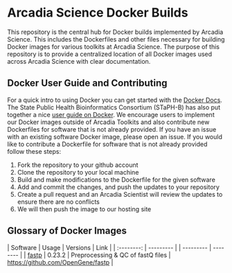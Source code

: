 # Arcadia Science Docker Builds 
This repository is the central hub for Docker builds implemented by Arcadia Science. This includes the Dockerfiles and other files necessary for building Docker images for various toolkits at Arcadia Science. The purpose of this repository is to provide a centralized location of all Docker images used across Arcadia Science with clear documentation. 

## Docker User Guide and Contributing
For a quick intro to using Docker you can get started with the [Docker Docs](https://docs.docker.com/). The State Public Health Bioinformatics Consortium (STaPH-B) has also put together a nice [user guide on Docker](https://staphb.org/docker-builds/). We encourage users to implement our Docker images outside of Arcadia Toolkits and also contribute new Dockerfiles for software that is not already provided. If you have an issue with an existing software Docker image, please open an issue. If you would like to contribute a Dockerfile for software that is not already provided follow these steps: 

1. Fork the repository to your github account
2. Clone the repository to your local machine
3. Build and make modifications to the Dockerfile for the given software
4. Add and commit the changes, and push the updates to your repository
5. Create a pull request and an Arcadia Scientist will review the updates to ensure there are no conflicts 
6. We will then push the image to our hosting site

## Glossary of Docker Images 

| Software | Usage | Versions | Link |
| :--------: | --------- | | --------- | -------- |
| [fastp](https://hub.docker.com/r/elizabethmcd/fastp) | 0.23.2 | Preprocessing & QC of fastQ files | https://github.com/OpenGene/fastp |